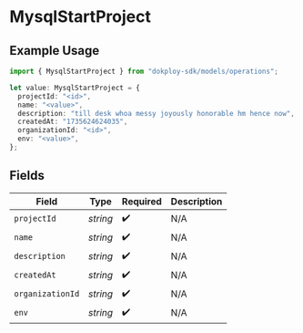 # MysqlStartProject

## Example Usage

```typescript
import { MysqlStartProject } from "dokploy-sdk/models/operations";

let value: MysqlStartProject = {
  projectId: "<id>",
  name: "<value>",
  description: "till desk whoa messy joyously honorable hm hence now",
  createdAt: "1735624624035",
  organizationId: "<id>",
  env: "<value>",
};
```

## Fields

| Field              | Type               | Required           | Description        |
| ------------------ | ------------------ | ------------------ | ------------------ |
| `projectId`        | *string*           | :heavy_check_mark: | N/A                |
| `name`             | *string*           | :heavy_check_mark: | N/A                |
| `description`      | *string*           | :heavy_check_mark: | N/A                |
| `createdAt`        | *string*           | :heavy_check_mark: | N/A                |
| `organizationId`   | *string*           | :heavy_check_mark: | N/A                |
| `env`              | *string*           | :heavy_check_mark: | N/A                |